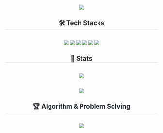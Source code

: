 

<div align= "center">
    <img src="https://capsule-render.vercel.app/api?type=rect&color=random&height=120&text=Kang%20Bo%20Hyun&animation=&fontColor=ffffff&fontSize=50" />
</div>

<div align= "center">
    <h2 style="border-bottom: 1px solid #d8dee4; color: #282d33;" > 🛠️ Tech Stacks </h2> <br> 
        <div style="margin: 0 auto; text-align: center;" > 
          <img src="https://img.shields.io/badge/Java-007396?style=flat&logo=OpenJDK&logoColor=white">
          <img src="https://img.shields.io/badge/Kotlin-7F52FF?style=flat&logo=Kotlin&logoColor=white">
          <img src="https://img.shields.io/badge/Spring%20Boot-6DB33F?style=flat&logo=Spring%20Boot&logoColor=white">
          <img src="https://img.shields.io/badge/MySQL-4479A1?style=flat&logo=MySQL&logoColor=white">
          <img src="https://img.shields.io/badge/Docker-2496ED?style=flat&logo=Docker&logoColor=white">
          <img src="https://img.shields.io/badge/Git-F05032?style=flat&logo=Git&logoColor=white">
        </div>
    <h2 style="border-bottom: 1px solid #d8dee4; color: #282d33;"> 🏅 Stats </h2> 
      <div>
          <br/>
        <img src="https://github-readme-stats.vercel.app/api?username=kangbohyeon&bg_color=180,00000000,00000000&title_color=74a7fe&text_color=74a7fe"/>  <br/><br/> <br/>
        <img src="https://github-readme-stats.vercel.app/api/top-langs/?username=kangbohyeon&layout=compact&bg_color=180,00000000,00000000&title_color=74a7fe&text_color=74a7fe&exclude_repo=git-algorithm-study,bitclass,javascript200,react200,technology-react&hide=jupyternotebook,html,css,scss"/> <br/>
        <!--<img src="https://streak-stats.demolab.com/?user=kangbohyeon&theme=dark)](https://git.io/streak-stats"/><br/>-->
      </div> 
    <h2 style="border-bottom: 1px solid #d8dee4; color: #282d33;" > 🏆 Algorithm & Problem Solving</h2>
    <br/>
         <div > 
            <img src="http://mazassumnida.wtf/api/generate_badge?boj=qhgus535)](https://solved.ac/qhgus535"/><br/>
         </div>
</div>

